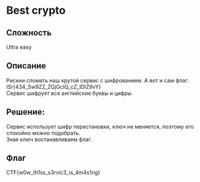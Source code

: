 # Best crypto
## Сложность
Ultra easy

## Описание
Рискни сломать наш крутой сервис с шифрованием. А вот и сам флаг: ISr{434_Sw9ZZ_ZQjGcIQ_cZ_lDlZ9vY}  
Сервис шифрует все английские буквы и цифры.

## Решение:
Сервис использует шифр перестановки, ключ не меняется, поэтому его спокойно можно подобрать.  
Зная ключ востанавливаем флаг.
## Флаг
CTF{w0w_th1ss_s3rvic3_is_4m4s1ng}
